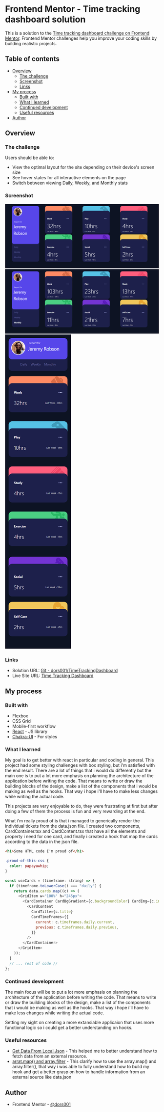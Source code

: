 # Frontend Mentor - Time tracking dashboard solution

This is a solution to the [Time tracking dashboard challenge on Frontend Mentor](https://www.frontendmentor.io/challenges/time-tracking-dashboard-UIQ7167Jw). Frontend Mentor challenges help you improve your coding skills by building realistic projects.

## Table of contents

- [Overview](#overview)
  - [The challenge](#the-challenge)
  - [Screenshot](#screenshot)
  - [Links](#links)
- [My process](#my-process)
  - [Built with](#built-with)
  - [What I learned](#what-i-learned)
  - [Continued development](#continued-development)
  - [Useful resources](#useful-resources)
- [Author](#author)

## Overview

### The challenge

Users should be able to:

- View the optimal layout for the site depending on their device's screen size
- See hover states for all interactive elements on the page
- Switch between viewing Daily, Weekly, and Monthly stats

### Screenshot

![](./TTD-desktop(1440px).png)
![](./TTD-desktop(1440px)-highlight.png)
![](./TTD-mobile.png)

### Links

- Solution URL: [Git - dors001/TimeTrackingDashboard](https://github.com/dors001/TimeTrackingDashboard/tree/main/Time%20Tracking%20Dashboard)
- Live Site URL: [Time Tracking Dashboard](https://time-tracking-dashboard-ashen-iota.vercel.app/)

## My process

### Built with

- Flexbox
- CSS Grid
- Mobile-first workflow
- [React](https://reactjs.org/) - JS library
- [Chakra-UI](https://chakra-ui.com/) - For styles

### What I learned

My goal is to get better with react in particular and coding in general.
This project had some styling challenges with box styling, but i'm satisfied with the end result.
There are a lot of things that i would do differently but the main one is to put a lot more emphasis on planning the architecture of the application before writing the code. That means to write or draw the building blocks of the design, make a list of the components that i would be making as well as the hooks.
That way i hope i'll have to make less changes while writing the actual code.

This projects are very enjoyable to do, they were frustrating at first but after doing a few of them the process is fun and very rewarding at the end.

What i'm really proud of is that i managed to generically render the individual tickets from the data.json file. I created two components, CardContainer.tsx and CardContent.tsx that have all the elements and property i need for one card, and finally i created a hook that map the cards according to the data in the json file.

```html
<h1>Some HTML code I'm proud of</h1>
```

```css
.proud-of-this-css {
  color: papayawhip;
}
```

```js
const useCards = (timeframe: string) => {
  if (timeframe.toLowerCase() === "daily") {
    return data.cards.map((c) => (
      <GridItem w="100%" h="245px">
        <CardContainer CardBgGradient={c.backgroundColor} CardImg={c.image}>
          <CardContent
            CardTitle={c.title}
            CardTimeFrames={{
              current: c.timeframes.daily.current,
              previous: c.timeframes.daily.previous,
            }}
          />
        </CardContainer>
      </GridItem>
    ));
  }
  // ... rest of code //
};
```

### Continued development

The main focus will be to put a lot more emphasis on planning the architecture of the application before writing the code. That means to write or draw the building blocks of the design, make a list of the components that i would be making as well as the hooks.
That way i hope i'll have to make less changes while writing the actual code.

Setting my sight on creating a more extansiable applicaion that uses more functional logic so i could get a better understanding on hooks.

### Useful resources

- [Get Data From Local Json](https://marketsplash.com/tutorials/react-js/how-to-fetch-data-from-json-file-in-react-js/#:~:text=JSON%20files%20can%20be%20imported,as%20dynamic%20content%20using%20JSX.) - This helped me to better understand how to fetch data from an external resource.
- [arrat.map() and array.filter](https://www.guvi.in/blog/how-to-render-an-array-of-objects-in-react/#:~:text=The%20most%20popular%20way%20to,help%20with%20debugging%20and%20performance.) - This clarify how to use the array.map() and array.filter(), that way i was able to fully understand how to build my hook and get a better grasp on how to handle information from an external source like data.json

## Author

- Frontend Mentor - [@dors001](https://www.frontendmentor.io/profile/dors001)
